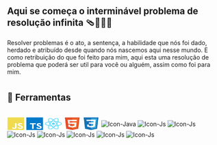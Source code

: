 <!--
**CristianLeit/CristianLeit** is a ✨ _special_ ✨ repository because its `README.md` (this file) appears on your GitHub profile.

Here are some ideas to get you started:

- 🔭 I’m currently working on ...
- 🌱 I’m currently learning ...
- 👯 I’m looking to collaborate on ...
- 🤔 I’m looking for help with ...
- 💬 Ask me about ...
- 📫 How to reach me: ...
- 😄 Pronouns: ...
- ⚡ Fun fact: ...
-->
## Aqui se começa o interminável problema de resolução infinita 🩴🥾👞👟

Resolver problemas é o ato, a sentença, a habilidade que nós foi dado, herdado e atribuído desde quando nós nascemos aqui nesse mundo. E como retribuição do que foi feito para mim, aqui esta uma resolução de problema que poderá ser util para você ou alguém, assim como foi para mim.

#

## 📖 Ferramentas

<div style="display: inline_block"><br>
  <img align="center" alt="Icon-Js" height="30" width="40" src="https://raw.githubusercontent.com/devicons/devicon/master/icons/javascript/javascript-plain.svg">
  <img align="center" alt="Icon-Ts" height="30" width="40" src="https://raw.githubusercontent.com/devicons/devicon/master/icons/typescript/typescript-plain.svg">
  <img align="center" alt="Icon-React" height="30" width="40" src="https://raw.githubusercontent.com/devicons/devicon/master/icons/react/react-original.svg">
  <img align="center" alt="Icon-HTML" height="30" width="40" src="https://raw.githubusercontent.com/devicons/devicon/master/icons/html5/html5-original.svg">
  <img align="center" alt="Icon-CSS" height="30" width="40" src="https://raw.githubusercontent.com/devicons/devicon/master/icons/css3/css3-original.svg">
  <img align="center" alt="Icon-Java" height="30" width="40"  src="https://cdn.jsdelivr.net/gh/devicons/devicon/icons/java/java-original.svg" />
  <img align="center" alt="Icon-Js" height="30" width="40" src="https://cdn.jsdelivr.net/gh/devicons/devicon/icons/jquery/jquery-original-wordmark.svg" />
  <img align="center" alt="Icon-Js" height="30" width="40" src="https://cdn.jsdelivr.net/gh/devicons/devicon/icons/nodejs/nodejs-original.svg" />
<img align="center" alt="Icon-Js" height="30" width="40" 
src="https://cdn.jsdelivr.net/gh/devicons/devicon/icons/r/r-original.svg" />
<img align="center" alt="Icon-Js" height="30" width="40" 
src="https://cdn.jsdelivr.net/gh/devicons/devicon/icons/vuejs/vuejs-original-wordmark.svg" />
  <img align="center" alt="Icon-Js" height="30" width="40" 
       src="https://cdn.jsdelivr.net/gh/devicons/devicon/icons/mongodb/mongodb-original-wordmark.svg" />
<img align="center" alt="Icon-Js" height="30" width="40" 
     src="https://cdn.jsdelivr.net/gh/devicons/devicon/icons/mysql/mysql-original.svg" />
  <img align="center" alt="Icon-Js" height="30" width="40" 
       src="https://cdn.jsdelivr.net/gh/devicons/devicon/icons/sass/sass-original.svg" />


  
 <!-- 

## 📖  minhas ambições
<img src="https://cdn.jsdelivr.net/gh/devicons/devicon/icons/behance/behance-original.svg" />
<img src="https://cdn.jsdelivr.net/gh/devicons/devicon/icons/figma/figma-original.svg" />
<img src="https://cdn.jsdelivr.net/gh/devicons/devicon/icons/illustrator/illustrator-plain.svg" />
<img src="https://cdn.jsdelivr.net/gh/devicons/devicon/icons/photoshop/photoshop-plain.svg" />
<img src="https://cdn.jsdelivr.net/gh/devicons/devicon/icons/premierepro/premierepro-plain.svg" />
<img src="https://cdn.jsdelivr.net/gh/devicons/devicon/icons/aftereffects/aftereffects-original.svg" />
-->
   </div>

